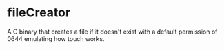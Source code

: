 # fileCreator
A C binary that creates a file if it doesn't exist with a default permission of 0644 emulating how touch works.
